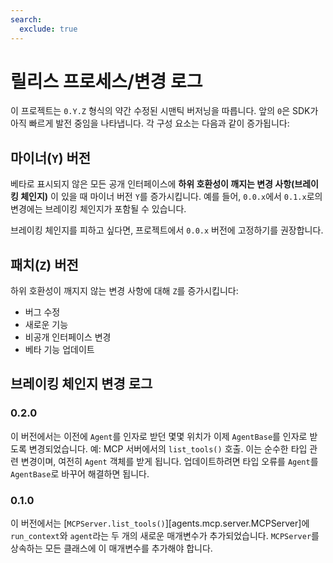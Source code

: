 ```yaml
---
search:
  exclude: true
---
```

# 릴리스 프로세스/변경 로그

이 프로젝트는 `0.Y.Z` 형식의 약간 수정된 시맨틱 버저닝을 따릅니다. 앞의 `0`은 SDK가 아직 빠르게 발전 중임을 나타냅니다. 각 구성 요소는 다음과 같이 증가됩니다:

## 마이너(`Y`) 버전

베타로 표시되지 않은 모든 공개 인터페이스에 **하위 호환성이 깨지는 변경 사항(브레이킹 체인지)** 이 있을 때 마이너 버전 `Y`를 증가시킵니다. 예를 들어, `0.0.x`에서 `0.1.x`로의 변경에는 브레이킹 체인지가 포함될 수 있습니다.

브레이킹 체인지를 피하고 싶다면, 프로젝트에서 `0.0.x` 버전에 고정하기를 권장합니다.

## 패치(`Z`) 버전

하위 호환성이 깨지지 않는 변경 사항에 대해 `Z`를 증가시킵니다:

-   버그 수정
-   새로운 기능
-   비공개 인터페이스 변경
-   베타 기능 업데이트

## 브레이킹 체인지 변경 로그

### 0.2.0

이 버전에서는 이전에 `Agent`를 인자로 받던 몇몇 위치가 이제 `AgentBase`를 인자로 받도록 변경되었습니다. 예: MCP 서버에서의 `list_tools()` 호출. 이는 순수한 타입 관련 변경이며, 여전히 `Agent` 객체를 받게 됩니다. 업데이트하려면 타입 오류를 `Agent`를 `AgentBase`로 바꾸어 해결하면 됩니다.

### 0.1.0

이 버전에서는 [`MCPServer.list_tools()`][agents.mcp.server.MCPServer]에 `run_context`와 `agent`라는 두 개의 새로운 매개변수가 추가되었습니다. `MCPServer`를 상속하는 모든 클래스에 이 매개변수를 추가해야 합니다.